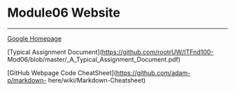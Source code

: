 # Module06 Website 
--- 
 
[Google Homepage](https://www.google.com "Google's Homepage") 
 
[Typical Assignment Document](https://github.com/rootrUW/ITFnd100-
Mod06/blob/master/_A_Typical_Assignment_Document.pdf) 
 
[GitHub Webpage Code CheatSheet](https://github.com/adam-p/markdown-
here/wiki/Markdown-Cheatsheet) 
